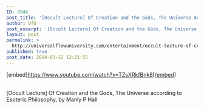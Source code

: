```yaml
---
ID: 8946
post_title: '[Occult Lecture] Of Creation and the Gods, The Universe According to Esoteric Philosophy, by Hall'
author: UfU
post_excerpt: '[Occult Lecture] Of Creation and the Gods, The Universe according to Esoteric Philosophy, by Manly P Hall'
layout: post
permalink: >
  http://universalflowuniversity.com/entertainment/occult-lecture-of-creation-and-the-gods-the-universe-according-to-esoteric-philosophy-by-hall/
published: true
post_date: 2014-03-12 12:21:55
---
```

[embed]https://www.youtube.com/watch?v=TZsXRkfBnk8[/embed]</br></br>
<p>[Occult Lecture] Of Creation and the Gods, The Universe according to Esoteric Philosophy, by Manly P Hall</p>